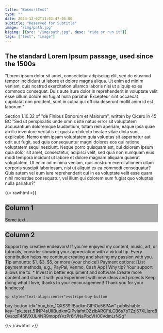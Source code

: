 ```yaml
---
title: "BaseurlTest"
type: ""
date: 2024-12-02T11:03:47-05:00
subtitle: "Reserved for Subtitle"
image: "/img/path.jpg"
bigimg: [{src: "/img/path.jpg", desc: "ride or run it"}]
tags: ["test", "image"]
---
```

## The standard Lorem Ipsum passage, used since the 1500s
"Lorem ipsum dolor sit amet, consectetur adipiscing elit, sed do eiusmod tempor incididunt ut labore et dolore magna aliqua. Ut enim ad minim veniam, quis nostrud exercitation ullamco laboris nisi ut aliquip ex ea commodo consequat. Duis aute irure dolor in reprehenderit in voluptate velit esse cillum dolore eu fugiat nulla pariatur. Excepteur sint occaecat cupidatat non proident, sunt in culpa qui officia deserunt mollit anim id est laborum."

Section 1.10.32 of "de Finibus Bonorum et Malorum", written by Cicero in 45 BC
"Sed ut perspiciatis unde omnis iste natus error sit voluptatem accusantium doloremque laudantium, totam rem aperiam, eaque ipsa quae ab illo inventore veritatis et quasi architecto beatae vitae dicta sunt explicabo. Nemo enim ipsam voluptatem quia voluptas sit aspernatur aut odit aut fugit, sed quia consequuntur magni dolores eos qui ratione voluptatem sequi nesciunt. Neque porro quisquam est, qui dolorem ipsum quia dolor sit amet, consectetur, adipisci velit, sed quia non numquam eius modi tempora incidunt ut labore et dolore magnam aliquam quaerat voluptatem. Ut enim ad minima veniam, quis nostrum exercitationem ullam corporis suscipit laboriosam, nisi ut aliquid ex ea commodi consequatur? Quis autem vel eum iure reprehenderit qui in ea voluptate velit esse quam nihil molestiae consequatur, vel illum qui dolorem eum fugiat quo voluptas nulla pariatur?"

{{< rawhtml >}}
<div class="tipjar_row">
  <div class="tipjar_column" style="background-color:#aaa;">
    <h2>Column 1</h2>
    <p>Some text..</p>
  </div>
  
  <div class="tipjar_column" style="background-color:#bbb;">
    <h2>Column 2</h2>
	<p>
	Support my creative endeavors!
If you’ve enjoyed my content, music, art, or tutorials, consider showing your appreciation with a virtual tip. Every contribution helps me continue creating and sharing my passion with you.
Tip amounts: $1, $3, $5, or more (your choice!)
Payment options: [List payment methods, e.g., PayPal, Venmo, Cash App]
Why tip? Your support allows me to:
* Invest in better equipment and software
Create more content and share it with you
Experiment with new ideas and projects
Keep doing what I love, thanks to your encouragement!
Thank you for your kindness! 
	</p>
	
	
    <p style="text-align:center"><stripe-buy-button
  buy-button-id="buy_btn_1QXS39IIBudkmGlPiOu56PAw"
  publishable-key="pk_test_51NP4sUIIBudkmGlPvIafntOZzlbARCFtLCB6s7bTZzj57XLIqrq80vsozF45lVXUL4NR9mpptYvzPr6rVNaPbcVH00VdmLrNSg"
>
</stripe-buy-button></p>
  </div> <!--END BUTTON-->
<script async
  src="https://js.stripe.com/v3/buy-button.js">
</script>
</div> <!--END TIPJAR SECTION -->
{{< /rawhtml >}}
